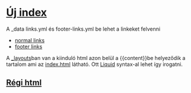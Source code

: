 # [Új index](https://bamazon.github.io/)

A _data links.yml és footer-links.yml be lehet a linkeket felvenni
- [normal links](/_data/links.yml)
- [footer links](/_data/footer-links.yml)

A [_layouts](/_layouts)ban van a kiinduló html azon belül a {{content}}be helyeződik a tartalom ami az [index.html](/index.html) látható. Ott [Liquid](https://shopify.github.io/liquid/) syntax-al lehet így irogatni.

## [Régi html](https://bamazon.github.io/old.html)
